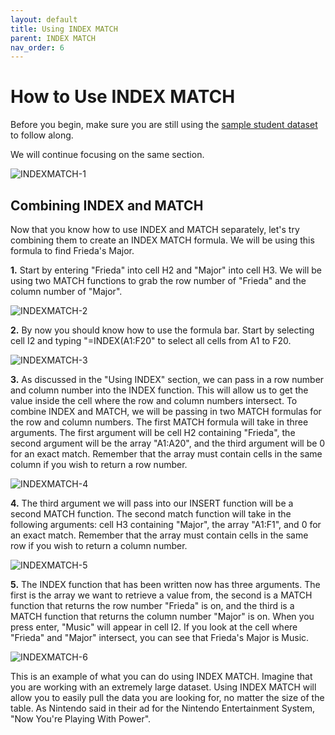 ```yaml
---
layout: default
title: Using INDEX MATCH
parent: INDEX MATCH
nav_order: 6
---
```


# How to Use INDEX MATCH

Before you begin, make sure you are still using the [sample student dataset](https://drive.google.com/drive/folders/1MX3XusQiBKHx3X8Kf6P3lRY2Q1pZcjB9?usp=sharing) to
follow along.

We will continue focusing on the same section.

![INDEXMATCH-1](https://github.com/nickluong-dev/Excel-Instruction-Guide/blob/gh-pages/assets/images/index-match-1.png?raw=true "INDEXMATCH-1")

## Combining INDEX and MATCH

Now that you know how to use INDEX and MATCH separately, let's try combining them to create an INDEX MATCH formula. We will be using this formula to
find Frieda's Major.

**1.** Start by entering "Frieda" into cell H2 and "Major" into cell H3. We will be using two MATCH functions to grab the row number of "Frieda" and the
column number of "Major".

![INDEXMATCH-2](https://github.com/nickluong-dev/Excel-Instruction-Guide/blob/gh-pages/assets/images/index-match-2.png?raw=true "INDEXMATCH-2")

**2.** By now you should know how to use the formula bar. Start by selecting cell I2 and typing "=INDEX(A1:F20" to select all cells from A1 to F20.

![INDEXMATCH-3](https://github.com/nickluong-dev/Excel-Instruction-Guide/blob/gh-pages/assets/images/index-match-3.png?raw=true "INDEXMATCH-3")

**3.** As discussed in the "Using INDEX" section, we can pass in a row number and column number into the INDEX function. This will allow us to get the value
inside the cell where the row and column numbers intersect. To combine INDEX and MATCH, we will be passing in two MATCH formulas for the row and column numbers.
The first MATCH formula will take in three arguments. The first argument will be cell H2 containing "Frieda", the second argument will be the array "A1:A20", and
the third argument will be 0 for an exact match. Remember that the array must contain cells in the same column if you wish to return a row number.

![INDEXMATCH-4](https://github.com/nickluong-dev/Excel-Instruction-Guide/blob/gh-pages/assets/images/index-match-4.png?raw=true "INDEXMATCH-4")

**4.** The third argument we will pass into our INSERT function will be a second MATCH function. The second match function will take in the following arguments:
cell H3 containing "Major", the array "A1:F1", and 0 for an exact match. Remember that the array must contain cells in the same row if you wish to return a column number.

![INDEXMATCH-5](https://github.com/nickluong-dev/Excel-Instruction-Guide/blob/gh-pages/assets/images/index-match-5.png?raw=true "INDEXMATCH-5")

**5.** The INDEX function that has been written now has three arguments. The first is the array we want to retrieve a value from, the second is a MATCH function that
returns the row number "Frieda" is on, and the third is a MATCH function that returns the column number "Major" is on. When you press enter, "Music" will appear in cell I2.
If you look at the cell where "Frieda" and "Major" intersect, you can see that Frieda's Major is Music.

![INDEXMATCH-6](https://github.com/nickluong-dev/Excel-Instruction-Guide/blob/gh-pages/assets/images/index-match-6.png?raw=true "INDEXMATCH-6")

This is an example of what you can do using INDEX MATCH. Imagine that you are working with an extremely large dataset. Using INDEX MATCH will allow you to easily pull
the data you are looking for, no matter the size of the table. As Nintendo said in their ad for the Nintendo Entertainment System, "Now You're Playing With Power".

